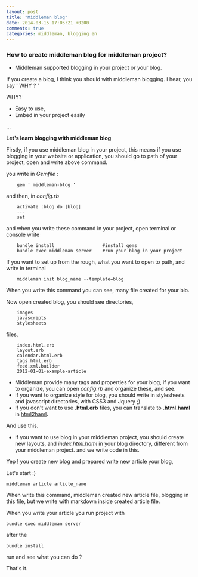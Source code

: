 ```yaml
---
layout: post
title: "Middleman blog"
date: 2014-03-15 17:05:21 +0200
comments: true
categories: middleman, blogging en
---
```


### How to create middleman blog for middleman project?

- Middleman supported blogging in your project or your blog.

If you create a blog, I think you should with middleman blogging. I hear, you say ' WHY ? '

WHY?

- Easy to use,
- Embed in your project easily

...

**Let's learn blogging with middleman blog**

Firstly, if you use middleman blog in your project, this means if you use blogging in your website or application,
you  should go to path of your project, open and write above command.

you write in *Gemfile* :

        gem ' middleman-blog '

and then, in *config.rb*

        activate :blog do |blog|
        ---
        set

and when you write these command in your project, open terminal or console  write

        bundle install                  #install gems
        bundle exec middleman server    #run your blog in your project

If you want to set up from the rough, what you want to open to path, and write in terminal

        middleman init blog_name --template=blog

When you write this command you can see, many file created for your blo.

Now open created blog, you should see directories,

        images
        javascripts
        stylesheets


files,

        index.html.erb
        layout.erb
        calendar.html.erb
        tags.html.erb
        feed.xml.builder
        2012-01-01-example-article


- Middleman provide  many tags and properties for your blog, if you want to organize, you can open *config.rb* and organize these, and see.
- If you want to organize style for blog, you should write in stylesheets and javascript directories, with CSS3 and Jquery ;)
- If you don't want to use **.html.erb** files, you can translate to **.html.haml** in [html2haml](http://html2haml.heroku.com/).

And use this.

- If you want to use blog in your middleman project, you should create new layouts, and *index.html.haml* in your blog directory,
different from your middleman project.
and we write code in this.

Yep ! you create new blog and prepared write new article your blog,

Let's start :)

    middleman article article_name

When write this command, middleman created new article file, blogging in this file, but we write with markdown inside created article file.

When you write your article you run project with

    bundle exec middleman server


after the

    bundle install

run and see what you can do ?

That's it.